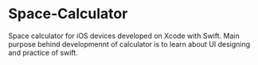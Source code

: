 # Space-Calculator
Space calculator for iOS devices developed on Xcode with Swift. Main purpose behind developmennt of calculator is to learn about UI designing and practice of swift.
